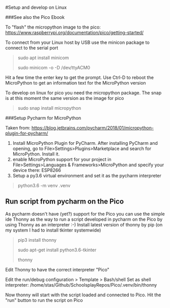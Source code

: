 #Setup and develop on Linux

###See also the Pico Ebook

To "flash" the micropython image to the pico:
https://www.raspberrypi.org/documentation/pico/getting-started/

To connect from your Linux host by USB use the minicon package to connect 
to the serial port

>sudo apt install minicom
> 
>sudo minicom -o -D /dev/ttyACM0

Hit a few time the enter key to get the prompt.
Use Ctrl-D to reboot the MicroPython to get an information text
for the MicroPython version

To develop on linux for pico you need the micropython package.
The snap is at this moment the same version as the image for pico

> sudo snap install micropython

###Setup Pycharm for MicroPython

Taken from: https://blog.jetbrains.com/pycharm/2018/01/micropython-plugin-for-pycharm/

1. Install MicroPython Plugin for PyCharm. After installing PyCharm and opening, 
   go to File>Settings>Plugins>Marketplace and search for MicroPython. Install it.
2. enable MicroPython support for your project in 
   File>Settings>Languages & Frameworks>MicroPython and specify your device there: ESP8266
3. Setup a py3.6 virtual environment and set it as the pycharm interpreter

> python3.6 -m venv .venv

## Run script from pycharm on the Pico
As pycharm doesn't have (yet?) support for the Pico you can use the simple ide Thonny
as the way to run a script developed in pycharm on the Pico by using Thonny as an interpreter :-)
Install latest version of thonny by pip (on my system I had to install tkinter systemwide)
    
>pip3 install thonny
> 
>sudo apt-get install python3.6-tkinter
> 
> thonny

Edit Thonny to have the correct interpreter "Pico"

Edit the run/debug configuration > Template > Bash/shell
Set as shell interpreter: /home/stas/Github/SchoolsplayRepos/Pico/.venv/bin/thonny

Now thonny will start with the script loaded and connected to Pico.
Hit the "run" button to run the script on Pico








